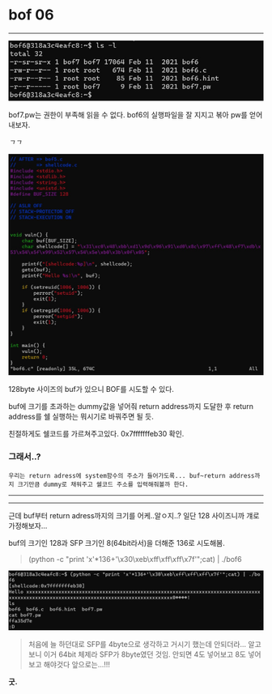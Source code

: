 # bof 06 

---



![whatsInDir](https://github.com/leeejjju/GBC33_SECURITY/blob/main/img/bof06-1.jpg)


bof7.pw는 권한이 부족해 읽을 수 없다. bof6의 실행파일을 잘 지지고 볶아 pw를 얻어내보자.




*ㄱㄱ*





![bof6.c](https://github.com/leeejjju/GBC33_SECURITY/blob/main/img/bof06-2.jpg)


128byte 사이즈의 buf가 있으니 BOF를 시도할 수 있다. 

buf에 크기를 초과하는 dummy값을 넣어줘 return address까지 도달한 후 return address를 쉘 실행하는 뭐시기로 바꿔주면 될 듯.


친절하게도 쉘코드를 가르쳐주고있다. 0x7fffffffeb30 확인. 




### **그래서..?**


    우리는 return adress에 system함수의 주소가 들어가도록... buf~return address까지 크기만큼 dummy로 채워주고 쉘코드 주소를 입력해줘볼까 한다. 



---
--- 




근데 buf부터 return adress까지의 크기를 어케..알ㅇ지..? 일단 128 사이즈니까 걔로 가정해보자... 



buf의 크기인 128과 SFP 크기인 8(64bit라서)을 더해준 136로 시도해봄.



>  (python -c "print 'x'*136+'\x30\xeb\xff\xff\xff\x7f'";cat) | ./bof6



![passssss](https://github.com/leeejjju/GBC33_SECURITY/blob/main/img/bof06-3.jpg)



> 처음에 늘 하던대로 SFP를 4byte으로 생각하고 거시기 했는데 안되더라... 알고보니 이거 64bit 체제라 SFP가 8byte였던 것임. 안되면 4도 넣어보고 8도 넣어보고 해야것다 앞으로는...!!! 


 **굿.**



